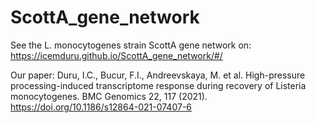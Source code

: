 # ScottA_gene_network

See the L. monocytogenes strain ScottA gene network on: https://icemduru.github.io/ScottA_gene_network/#/

Our paper: Duru, I.C., Bucur, F.I., Andreevskaya, M. et al. High-pressure processing-induced transcriptome response during recovery of Listeria monocytogenes. BMC Genomics 22, 117 (2021). https://doi.org/10.1186/s12864-021-07407-6
